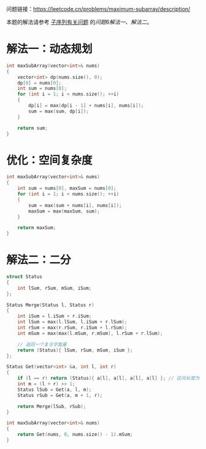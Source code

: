 问题链接：https://leetcode.cn/problems/maximum-subarray/description/

本题的解法请参考 [子序列有关问题](https://github.com/SakuraMayAi/Tricks-of-Programming/blob/main/Algorithms%20And%20Data%20Structure/%E5%AD%90%E5%BA%8F%E5%88%97%E6%9C%89%E5%85%B3%E9%97%AE%E9%A2%98/0.%20%E7%9B%AE%E5%BD%95.mdd) 的*问题6解法一、解法二*。

# 解法一：动态规划

```cpp
int maxSubArray(vector<int>& nums)
{
    vector<int> dp(nums.size(), 0);
    dp[0] = nums[0];
    int sum = nums[0];
    for (int i = 1; i < nums.size(); ++i)
    {
        dp[i] = max(dp[i - 1] + nums[i], nums[i]);
        sum = max(sum, dp[i]);
    }

    return sum;
}
```

# 优化：空间复杂度

```cpp
int maxSubArray(vector<int>& nums)
{
    int sum = nums[0], maxSum = nums[0];
    for (int i = 1; i < nums.size(); ++i)
    {
        sum = max(sum + nums[i], nums[i]);
        maxSum = max(maxSum, sum);
    }

    return maxSum;
}
```

# 解法二：二分

```cpp
struct Status
{
    int lSum, rSum, mSum, iSum;
};

Status Merge(Status l, Status r)
{
    int iSum = l.iSum + r.iSum;
    int lSum = max(l.lSum, l.iSum + r.lSum);
    int rSum = max(r.rSum, r.iSum + l.rSum);
    int mSum = max(max(l.mSum, r.mSum), l.rSum + r.lSum);

    // 返回一个复合字面量
    return (Status){ lSum, rSum, mSum, iSum };
};

Status Get(vector<int> &a, int l, int r)
{
    if (l == r) return (Status){ a[l], a[l], a[l], a[l] }; // 区间长度为1
    int m = (l + r) >> 1;
    Status lSub = Get(a, l, m);
    Status rSub = Get(a, m + 1, r);

    return Merge(lSub, rSub);
}

int maxSubArray(vector<int>& nums)
{
    return Get(nums, 0, nums.size() - 1).mSum;
}
```

